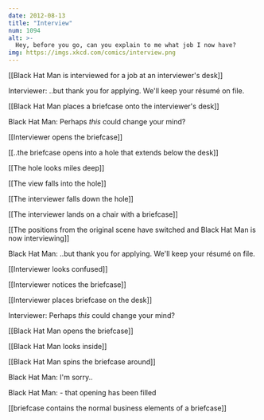 ```yaml
---
date: 2012-08-13
title: "Interview"
num: 1094
alt: >-
  Hey, before you go, can you explain to me what job I now have?
img: https://imgs.xkcd.com/comics/interview.png
---
```

[[Black Hat Man is interviewed for a job at an interviewer's desk]]

Interviewer: ..but thank you for applying. We'll keep your résumé on file.

[[Black Hat Man places a briefcase onto the interviewer's desk]]

Black Hat Man: Perhaps *this* could change your mind?

[[Interviewer opens the briefcase]]

[[..the briefcase opens into a hole that extends below the desk]]

[[The hole looks miles deep]]

[[The view falls into the hole]]

[[The interviewer falls down the hole]]

[[The interviewer lands on a chair with a briefcase]]

[[The positions from the original scene have switched and Black Hat Man is now interviewing]]

Black Hat Man: ..but thank you for applying. We'll keep your résumé on file.

[[Interviewer looks confused]]

[[Interviewer notices the briefcase]]

[[Interviewer places briefcase on the desk]]

Interviewer: Perhaps *this* could change your mind?

[[Black Hat Man opens the briefcase]]

[[Black Hat Man looks inside]]

[[Black Hat Man spins the briefcase around]]

Black Hat Man: I'm sorry..

Black Hat Man: - that opening has been filled

[[briefcase contains the normal business elements of a briefcase]]


